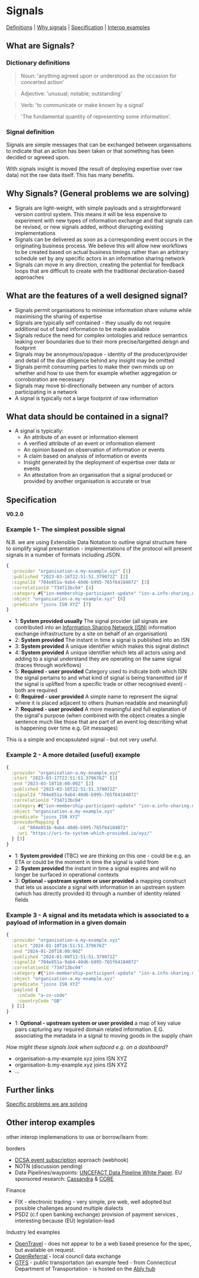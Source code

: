 # Signals
[Definitions](#dictionary-definitions) |
[Why signals](#why-signals-general-problems-we-are-solving) |
[Specification](#specification) |
[Interop examples](#other-interop-examples)

## What are Signals?

### Dictionary definitions

> Noun: 'anything agreed upon or understood as the occasion for concerted action'

> Adjective: 'unusual; notable; outstanding'

> Verb: 'to communicate or make known by a signal'

> 'The fundamental quantity of representing some information'.

### Signal definition

Signals are simple messages that can be exchanged between organisations to indicate that an action has been taken or that something has been decided or agreeed upon.

With signals insight is moved (the result of deploying expertise over raw data) not the raw data itself. This has many benefits.

## Why Signals? (General problems we are solving)

* Signals are light-weight, with simple payloads and a straightforward version control system. This means it will be less expensive to experiment with new types of information exchange and that signals can be revised, or new signals added, without disrupting existing implementations 
* Signals can be delivered as soon as a corresponding event occurs in the originating business process.  We believe this will allow new workflows to be created based on actual business timings rather than an arbitrary schedule set by any specific actors in an information sharing network
* Signals can move in any direction, creating the potential for feedback loops that are difficult to create with the traditional declaration-based approaches

## What are the features of a well designed signal?
- Signals permit organisations to minimise information share volume while maximising the sharing of expertise
- Signals are typically self contained - they usually do not require additional out of band information to be made available
- Signals reduce the need for complex ontologies and reduce semantics leaking over boundaries due to their more precise/targetted deisgn and footprint
- Signals may be anonymous/opaque - identity of the producer/provider and detail of the due diligence behind any insight may be omitted
- Signals permit consuming parties to make their own minds up on whether and how to use them for example whether aggregation or corroboration are necessary
- Signals may move bi-directionally between any number of actors participating in a network
- A signal is typically not a large footprint of raw information

## What data should be contained in a signal?
- A signal is typically:
  - An attribute of an event or information element
  - A verified attribute of an event or information element
  - An opinion based on observation of information or events
  - A claim based on analysis of information or events
  - Insight generated by the deployment of expertise over data or events
  - An attestation from an organisation that a signal produced or provided by another organisation is accurate or true

## Specification

**V0.2.0**

### Example 1 - The simplest possible signal

N.B. we are using Extensible Data Notation to outline signal structure here to simplify signal presentation - implementations of the protocol will present signals in a number of formats including JSON.

```clojure
{
  :provider "organisation-a.my-example.xyz" [1]
  :published "2023-03-16T22:51:51.379072Z" [2]
  :signalId "704e851a-9ab4-40d6-b995-765f64104072" [3]
  :correlationId "734713bc04" [4]
  :category #{"isn-membership-participant-update" "isn-a.info-sharing.network"} [5]
  :object "organisation-a.my-example.xyz" [6]
  :predicate "joins ISN XYZ" [7]
}
```

- 1: **System provided usually** The signal provider (all signals are contributed into an [Information Sharing Network (ISN)](https://github.com/information-sharing-networks/.github/blob/main/glossary.md#information-sharing-network-isn) information exchange infrastructure by a site on behalf of an organisation)
- 2: **System provided** The instant in time a signal is published into an ISN
- 3: **System provided** A unique identifier which makes this signal distinct
- 4: **System provided** A unique identifier which lets all actors using and adding to a signal understand they are operating on the same signal (traces through workflows)
- 5: **Required - user provided** Category used to indicate both which ISN the signal pertains to and what kind of signal is being transmitted (_or_ if the signal is uplifted from a specific trade or other recognised event) - both are required
- 6: **Required - user provided** A simple name to represent the signal where it is placed adjacent to others (human readable and meaningful)
- 7: **Required - user provided** A more meaningful and full explanation of the signal's purpose (when combined with the object creates a single sentence much like those that are part of an event log describing what is happening over time e.g. Git messages)

This is a simple and encapsulated signal - but not very useful.

### Example 2 - A more detailed (useful) example

```clojure
{
  :provider "organisation-a.my-example.xyz"
  :start "2023-03-17T22:51:51.379676Z" [1]
  :end "2023-03-18T18:00:00Z" [2]
  :published "2023-03-16T22:51:51.379072Z"
  :signalId "704e851a-9ab4-40d6-b995-765f64104072"
  :correlationId "734713bc04"
  :category #{"isn-membership-participant-update" "isn-a.info-sharing.network"}
  :object "organisation-a.my-example.xyz"
  :predicate "joins ISN XYZ"
  :providerMapping {
    :id "804e851b-9ab4-40d6-b995-765f64104072"
    :uri "https://uri-to-system-which-provided.io/xyz/"
  } [3]
}
```
- 1: **System provided** (TBC) we are thinking on this one - could be e.g. an ETA or could be the moment in time the signal is valid from
- 2: **System provided** the instant in time a signal expires and will no longer be surfaced in operational contexts
- 3: **Optional - upstream system or user provided** a mapping construct that lets us associate a signal with information in an upstream system (which has directly provided it) through a number of identity related fields

### Example 3 - A signal and its metadata which is associated to a payload of information in a given domain

```clojure
{
  :provider "organisation-a.my-example.xyz"
  :start "2024-01-10T16:51:51.379676Z"
  :end "2024-01-20T18:00:00Z"
  :published "2024-01-08T12:51:51.379072Z"
  :signalId "704e851a-9ab4-40d6-b995-765f64104072"
  :correlationId "734713bc04"
  :category #{"isn-membership-participant-update" "isn-a.info-sharing.network"}
  :object "organisation-a.my-example.xyz"
  :predicate "joins ISN XYZ"
  :payload {
    :cnCode "a-cn-code"
    :countryCode "GB"
  } [1]
}
```
- 1: **Optional - upstream system or user provided** a map of key value pairs capturing any required domain related information. E.G. associating the metadata in a signal to moving goods in the supply chain

*How might these signals look when sufaced e.g. on a dashboard?*

- organisation-a.my-example.xyz joins ISN XYZ
- organisation-b.my-example.xyz joins ISN XYZ
- ...


## Further links

[Specific problems we are solving](https://github.com/information-sharing-networks/signals/blob/main/problems-we-are-solving.md)

## Other interop examples
other interop implemenations to use or borrow/learn from:

borders
* [DCSA event subscription](https://app.swaggerhub.com/apis/dcsaorg/DCSA_EBL/2.0.0-Beta-2#/Shipping%20Instructions/get_v2_shipping_instructions__shippingInstructionReference_) approach (webhook)  
* NOTN (discussion pending)
* Data Pipelines/waypoints:  [UNCEFACT Data Pipeline White Paper](https://unece.org/fileadmin/DAM/cefact/GuidanceMaterials/WhitePaperDataPipeline_Eng.pdf).  EU sponsored research: [Cassandra](https://cordis.europa.eu/project/id/261795) & [CORE](http://www.coreproject.eu/resources.aspx?filter=6073)

Finance
* FIX - electronic trading  - very simple, pre web, well adopted but possible challenges around multiple dialects
* PSD2 (c.f open banking exchange)  provision of payment services , interesting because (EU) legislation-lead

Industry led examples
* [OpenTravel](https://opentravel.org/) - does not appear to be a web based presence for the spec, but available on request.
* [OpenReferral](https://openreferraluk.org/about-standard) - local council data exchange 
* [GTFS](https://github.com/google/transit/tree/master/gtfs-realtime/spec/en) - public transportation (an example feed - from Connecticut Department of Transportation - is hosted on the [Ably hub](https://ably.com/hub/cttransit/gtfsr)
